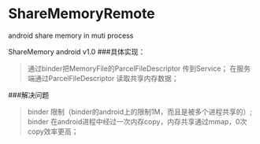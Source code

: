 # ShareMemoryRemote
android share memory in muti process 

ShareMemory android v1.0
###具体实现：
> 通过binder把MemoryFile的ParcelFileDescriptor 传到Service；
> 在服务端通过ParcelFileDescriptor 读取共享内存数据；

###解决问题
> binder 限制（binder的android上的限制1M，而且是被多个进程共享的）;
> binder 在android进程中经过一次内存copy，内存共享通过mmap，0次copy效率更高；


